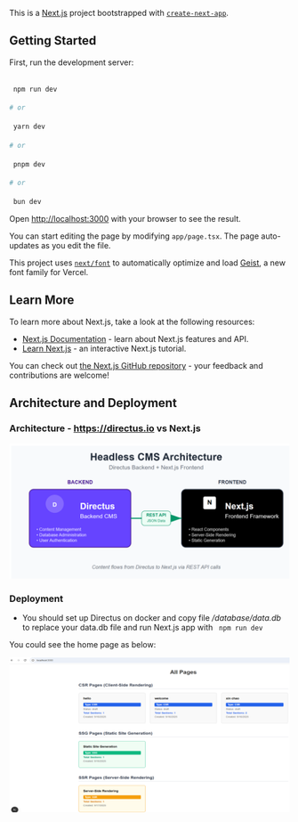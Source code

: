 This is a [Next.js](https://nextjs.org) project bootstrapped with [`create-next-app`](https://nextjs.org/docs/app/api-reference/cli/create-next-app).

## Getting Started

First, run the development server:

```bash

 npm run dev
 
# or

 yarn dev
 
# or

 pnpm dev
 
# or

 bun dev
```

Open [http://localhost:3000](http://localhost:3000) with your browser to see the result.

You can start editing the page by modifying `app/page.tsx`. The page auto-updates as you edit the file.

This project uses [`next/font`](https://nextjs.org/docs/app/building-your-application/optimizing/fonts) to automatically optimize and load [Geist](https://vercel.com/font), a new font family for Vercel.

## Learn More

To learn more about Next.js, take a look at the following resources:

- [Next.js Documentation](https://nextjs.org/docs) - learn about Next.js features and API.
- [Learn Next.js](https://nextjs.org/learn) - an interactive Next.js tutorial.

You can check out [the Next.js GitHub repository](https://github.com/vercel/next.js) - your feedback and contributions are welcome!

## Architecture and Deployment

### Architecture - https://directus.io vs Next.js
![Alt text](./doc/architecture.png)


### Deployment 

- You should set up Directus on docker and copy file */database/data.db* to replace your data.db file and run Next.js app with ` npm run dev`

You could see the home page as below:


![Alt text](./doc/demo.png)
